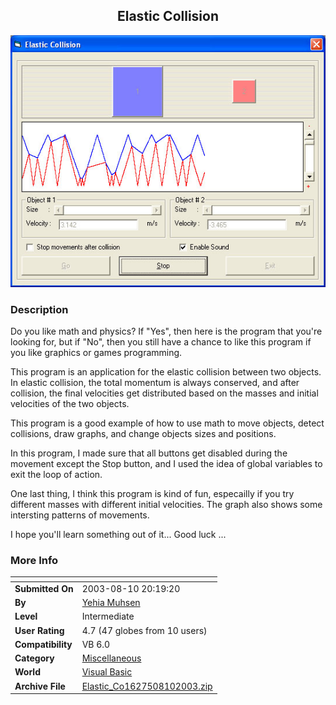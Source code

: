 ﻿<div align="center">

## Elastic Collision

<img src="PIC2003891939555600.jpg">
</div>

### Description

Do you like math and physics? If "Yes", then here is the program that you're looking for, but if "No", then you still have a chance to like this program if you like graphics or games programming.

This program is an application for the elastic collision between two objects. In elastic collision, the total momentum is always conserved, and after collision, the final velocities get distributed based on the masses and initial velocities of the two objects.

This program is a good example of how to use math to move objects, detect collisions, draw graphs, and change objects sizes and positions.

In this program, I made sure that all buttons get disabled during the movement except the Stop button, and I used the idea of global variables to exit the loop of action.

One last thing, I think this program is kind of fun, especailly if you try different masses with different initial velocities. The graph also shows some intersting patterns of movements.

I hope you'll learn something out of it... Good luck ...
 
### More Info
 


<span>             |<span>
---                |---
**Submitted On**   |2003-08-10 20:19:20
**By**             |[Yehia Muhsen](https://github.com/Planet-Source-Code/PSCIndex/blob/master/ByAuthor/yehia-muhsen.md)
**Level**          |Intermediate
**User Rating**    |4.7 (47 globes from 10 users)
**Compatibility**  |VB 6\.0
**Category**       |[Miscellaneous](https://github.com/Planet-Source-Code/PSCIndex/blob/master/ByCategory/miscellaneous__1-1.md)
**World**          |[Visual Basic](https://github.com/Planet-Source-Code/PSCIndex/blob/master/ByWorld/visual-basic.md)
**Archive File**   |[Elastic\_Co1627508102003\.zip](https://github.com/Planet-Source-Code/yehia-muhsen-elastic-collision__1-47542/archive/master.zip)








